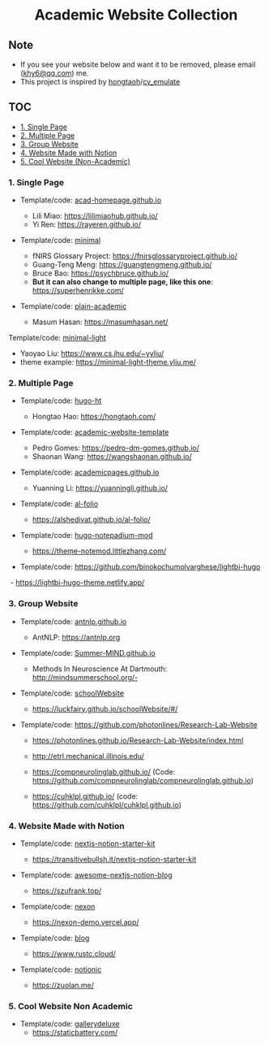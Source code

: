 <h1 align="center">Academic Website Collection</h1>

## Note

- If you see your website below and want it to be removed, please email (khy6@qq.com) me. 
- This project is inspired by [hongtaoh](https://github.com/hongtaoh)/[cv_emulate](https://github.com/hongtaoh/cv_emulate)



## TOC

- [1. Single Page](#1-single-page)
- [2. Multiple Page](#2-multiple-page)
- [3. Group Website](#3-group-website)
- [4. Website Made with Notion](#4-website-made-with-notion)
- [5. Cool Website (Non-Academic)](#5-cool-website-non-academic)




### 1. Single Page

- Template/code: [acad-homepage.github.io](https://github.com/RayeRen/acad-homepage.github.io)
  - Lili Miao: https://lilimiaohub.github.io/
  - Yi Ren: https://rayeren.github.io/



- Template/code: [minimal](https://github.com/orderedlist/minimal)
  - fNIRS Glossary Project: https://fnirsglossaryproject.github.io/
  - Guang-Teng Meng: https://guangtengmeng.github.io/
  - Bruce Bao: https://psychbruce.github.io/
  - **But it can also change to multiple page, like this one**: https://superhenrikke.com/



- Template/code: [plain-academic](https://github.com/mavroudisv/plain-academic)
  - Masum Hasan: https://masumhasan.net/



Template/code: [minimal-light](https://github.com/yaoyao-liu/minimal-light)

- Yaoyao Liu: https://www.cs.jhu.edu/~yyliu/
- theme example: https://minimal-light-theme.yliu.me/




### 2. Multiple Page

- Template/code: [hugo-ht](https://github.com/hongtaoh/hugo-ht)
  - Hongtao Hao: https://hongtaoh.com/



- Template/code: [academic-website-template](https://github.com/sbryngelson/academic-website-template)
  - Pedro Gomes: https://pedro-dm-gomes.github.io/
  - Shaonan Wang: https://wangshaonan.github.io/



- Template/code: [academicpages.github.io](https://github.com/academicpages/academicpages.github.io)
  - Yuanning Li: https://yuanningli.github.io/



- Template/code: [al-folio](https://github.com/alshedivat/al-folio)
  - https://alshedivat.github.io/al-folio/



- Template/code: [hugo-notepadium-mod](https://github.com/qdzhang/hugo-notepadium-mod)
  - https://theme-notemod.littlezhang.com/



- Template/code: https://github.com/binokochumolvarghese/lightbi-hugo

​	- https://lightbi-hugo-theme.netlify.app/

### 3. Group Website

- Template/code: [antnlp.github.io](https://github.com/AntNLP/antnlp.github.io)
  - AntNLP: https://antnlp.org

  
  
- Template/code: [Summer-MIND.github.io](https://github.com/Summer-MIND/Summer-MIND.github.io)
  - Methods In Neuroscience At Dartmouth: http://mindsummerschool.org/- 



- Template/code: [schoolWebsite](https://github.com/LuckFairy/schoolWebsite)
  - https://luckfairy.github.io/schoolWebsite/#/



- Template/code: https://github.com/photonlines/Research-Lab-Website

  - https://photonlines.github.io/Research-Lab-Website/index.html
  - http://etrl.mechanical.illinois.edu/
  - https://compneurolinglab.github.io/ (Code: https://github.com/compneurolinglab/compneurolinglab.github.io)

  - https://cuhklpl.github.io/ (code: https://github.com/cuhklpl/cuhklpl.github.io)



### 4. Website Made with Notion

- Template/code: [nextjs-notion-starter-kit](https://github.com/transitive-bullshit/nextjs-notion-starter-kit)
    - https://transitivebullsh.it/nextjs-notion-starter-kit



- Template/code: [awesome-nextjs-notion-blog](https://github.com/frankcbliu/awesome-nextjs-notion-blog) 
  - https://szufrank.top/



- Template/code: [nexon](https://github.com/fky2015/nexon)
  - https://nexon-demo.vercel.app/



- Template/code:  [blog](https://github.com/ycjcl868/blog)
  - https://www.rustc.cloud/



- Template/code:  [notionic](https://github.com/izuolan/notionic)
  - https://zuolan.me/




### 5. Cool Website Non Academic

- Template/code: [gallerydeluxe](https://github.com/bep/gallerydeluxe)
  - https://staticbattery.com/

